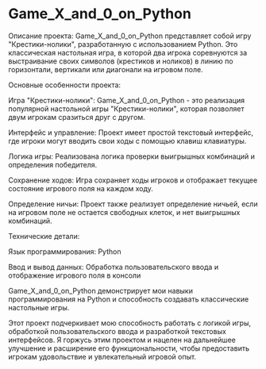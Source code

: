 # Game_X_and_0_on_Python
Описание проекта:
Game_X_and_0_on_Python представляет собой игру "Крестики-нолики", разработанную с использованием Python. Это классическая настольная игра, в которой два игрока соревнуются за выстраивание своих символов (крестиков и ноликов) в линию по горизонтали, вертикали или диагонали на игровом поле.

Основные особенности проекта:

Игра "Крестики-нолики": Game_X_and_0_on_Python - это реализация популярной настольной игры "Крестики-нолики", которая позволяет двум игрокам сразиться друг с другом.

Интерфейс и управление: Проект имеет простой текстовый интерфейс, где игроки могут вводить свои ходы с помощью клавиш клавиатуры.

Логика игры: Реализована логика проверки выигрышных комбинаций и определения победителя.

Сохранение ходов: Игра сохраняет ходы игроков и отображает текущее состояние игрового поля на каждом ходу.

Определение ничьи: Проект также реализует определение ничьей, если на игровом поле не остается свободных клеток, и нет выигрышных комбинаций.

Технические детали:

Язык программирования: Python

Ввод и вывод данных: Обработка пользовательского ввода и отображение игрового поля в консоли

Game_X_and_0_on_Python демонстрирует мои навыки программирования на Python и способность создавать классические настольные игры. 

Этот проект подчеркивает мою способность работать с логикой игры, обработкой пользовательского ввода и разработкой текстовых интерфейсов. Я горжусь этим проектом и нацелен на дальнейшее улучшение и расширение его функциональности, чтобы предоставить игрокам удовольствие и увлекательный игровой опыт.
